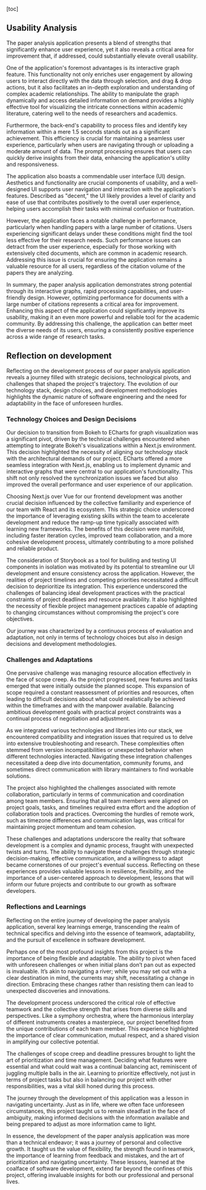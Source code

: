 [toc]

## Usability Analysis


The paper analysis application presents a blend of strengths that significantly enhance user experience, yet it also reveals a critical area for improvement that, if addressed, could substantially elevate overall usability.

One of the application's foremost advantages is its interactive graph feature. This functionality not only enriches user engagement by allowing users to interact directly with the data through selection, and drag & drop actions, but it also facilitates an in-depth exploration and understanding of complex academic relationships. The ability to manipulate the graph dynamically and access detailed information on demand provides a highly effective tool for visualizing the intricate connections within academic literature, catering well to the needs of researchers and academics.

Furthermore, the back-end's capability to process files and identify key information within a mere 1.5 seconds stands out as a significant achievement. This efficiency is crucial for maintaining a seamless user experience, particularly when users are navigating through or uploading a moderate amount of data. The prompt processing ensures that users can quickly derive insights from their data, enhancing the application's utility and responsiveness.

The application also boasts a commendable user interface (UI) design. Aesthetics and functionality are crucial components of usability, and a well-designed UI supports user navigation and interaction with the application's features. Described as "decent," the UI likely provides a level of clarity and ease of use that contributes positively to the overall user experience, helping users accomplish their tasks with minimal confusion or frustration.

However, the application faces a notable challenge in performance, particularly when handling papers with a large number of citations. Users experiencing significant delays under these conditions might find the tool less effective for their research needs. Such performance issues can detract from the user experience, especially for those working with extensively cited documents, which are common in academic research. Addressing this issue is crucial for ensuring the application remains a valuable resource for all users, regardless of the citation volume of the papers they are analyzing.

In summary, the paper analysis application demonstrates strong potential through its interactive graphs, rapid processing capabilities, and user-friendly design. However, optimizing performance for documents with a large number of citations represents a critical area for improvement. Enhancing this aspect of the application could significantly improve its usability, making it an even more powerful and reliable tool for the academic community. By addressing this challenge, the application can better meet the diverse needs of its users, ensuring a consistently positive experience across a wide range of research tasks.





## Reflection on development


Reflecting on the development process of our paper analysis application reveals a journey filled with strategic decisions, technological pivots, and challenges that shaped the project's trajectory. The evolution of our technology stack, design choices, and development methodologies highlights the dynamic nature of software engineering and the need for adaptability in the face of unforeseen hurdles.


### Technology Choices and Design Decisions

Our decision to transition from Bokeh to ECharts for graph visualization was a significant pivot, driven by the technical challenges encountered when attempting to integrate Bokeh's visualizations within a Next.js environment. This decision highlighted the necessity of aligning our technology stack with the architectural demands of our project. ECharts offered a more seamless integration with Next.js, enabling us to implement dynamic and interactive graphs that were central to our application's functionality. This shift not only resolved the synchronization issues we faced but also improved the overall performance and user experience of our application.

Choosing Next.js over Vue for our frontend development was another crucial decision influenced by the collective familiarity and experience of our team with React and its ecosystem. This strategic choice underscored the importance of leveraging existing skills within the team to accelerate development and reduce the ramp-up time typically associated with learning new frameworks. The benefits of this decision were manifold, including faster iteration cycles, improved team collaboration, and a more cohesive development process, ultimately contributing to a more polished and reliable product.

The consideration of Storybook as a tool for building and testing UI components in isolation was motivated by its potential to streamline our UI development and ensure consistency across the application. However, the realities of project timelines and competing priorities necessitated a difficult decision to deprioritize its integration. This experience underscored the challenges of balancing ideal development practices with the practical constraints of project deadlines and resource availability. It also highlighted the necessity of flexible project management practices capable of adapting to changing circumstances without compromising the project's core objectives.

Our journey was characterized by a continuous process of evaluation and adaptation, not only in terms of technology choices but also in design decisions and development methodologies. 

### Challenges and Adaptations

One pervasive challenge was managing resource allocation effectively in the face of scope creep. As the project progressed, new features and tasks emerged that were initially outside the planned scope. This expansion of scope required a constant reassessment of priorities and resources, often leading to difficult decisions about what could realistically be achieved within the timeframes and with the manpower available. Balancing ambitious development goals with practical project constraints was a continual process of negotiation and adjustment.

As we integrated various technologies and libraries into our stack, we encountered compatibility and integration issues that required us to delve into extensive troubleshooting and research. These complexities often stemmed from version incompatibilities or unexpected behavior when different technologies interacted. Navigating these integration challenges necessitated a deep dive into documentation, community forums, and sometimes direct communication with library maintainers to find workable solutions.


The project also highlighted the challenges associated with remote collaboration, particularly in terms of communication and coordination among team members. Ensuring that all team members were aligned on project goals, tasks, and timelines required extra effort and the adoption of collaboration tools and practices. Overcoming the hurdles of remote work, such as timezone differences and communication lags, was critical for maintaining project momentum and team cohesion.

These challenges and adaptations underscore the reality that software development is a complex and dynamic process, fraught with unexpected twists and turns. The ability to navigate these challenges through strategic decision-making, effective communication, and a willingness to adapt became cornerstones of our project's eventual success. Reflecting on these experiences provides valuable lessons in resilience, flexibility, and the importance of a user-centered approach to development, lessons that will inform our future projects and contribute to our growth as software developers.



### Reflections and Learnings
Reflecting on the entire journey of developing the paper analysis application, several key learnings emerge, transcending the realm of technical specifics and delving into the essence of teamwork, adaptability, and the pursuit of excellence in software development.

Perhaps one of the most profound insights from this project is the importance of being flexible and adaptable. The ability to pivot when faced with unforeseen challenges or when initial plans don’t pan out as expected is invaluable. It’s akin to navigating a river; while you may set out with a clear destination in mind, the currents may shift, necessitating a change in direction. Embracing these changes rather than resisting them can lead to unexpected discoveries and innovations.

The development process underscored the critical role of effective teamwork and the collective strength that arises from diverse skills and perspectives. Like a symphony orchestra, where the harmonious interplay of different instruments creates a masterpiece, our project benefited from the unique contributions of each team member. This experience highlighted the importance of clear communication, mutual respect, and a shared vision in amplifying our collective potential.

The challenges of scope creep and deadline pressures brought to light the art of prioritization and time management. Deciding what features were essential and what could wait was a continual balancing act, reminiscent of juggling multiple balls in the air. Learning to prioritize effectively, not just in terms of project tasks but also in balancing our project with other responsibilities, was a vital skill honed during this process.

The journey through the development of this application was a lesson in navigating uncertainty. Just as in life, where we often face unforeseen circumstances, this project taught us to remain steadfast in the face of ambiguity, making informed decisions with the information available and being prepared to adjust as more information came to light.

In essence, the development of the paper analysis application was more than a technical endeavor; it was a journey of personal and collective growth. It taught us the value of flexibility, the strength found in teamwork, the importance of learning from feedback and mistakes, and the art of prioritization and navigating uncertainty. These lessons, learned at the coalface of software development, extend far beyond the confines of this project, offering invaluable insights for both our professional and personal lives.

